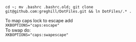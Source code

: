 `cd ~; mv .bashrc .bashrc.old; git clone git@github.com:greghill/DotFiles.git && ln DotFiles/.* .`

To map caps lock to escape add  
`XKBOPTIONS="caps:escape"  `  
To swap do:  
`XKBOPTIONS="caps:swapescape"`
